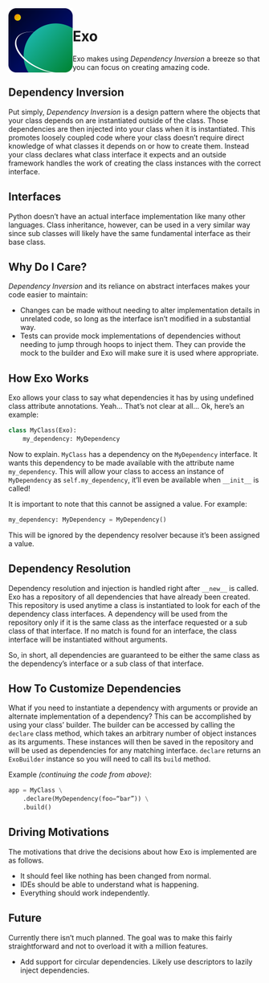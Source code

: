<img src="./res/icon.svg" width="128px" align="left" />

# Exo
Exo makes using *Dependency Inversion* a breeze so that you can focus on creating amazing code.

## Dependency Inversion
Put simply, *Dependency Inversion* is a design pattern where the objects that your class depends on are instantiated outside of the class. Those dependencies are then injected into your class when it is instantiated.
This promotes loosely coupled code where your class doesn’t require direct knowledge of what classes it depends on or how to create them. Instead your class declares what class interface it expects and an outside framework handles the work of creating the class instances with the correct interface.
## Interfaces
Python doesn’t have an actual interface implementation like many other languages. Class inheritance, however, can be used in a very similar way since sub classes will likely have the same fundamental interface as their base class. 
## Why Do I Care?
*Dependency Inversion* and its reliance on abstract interfaces makes your code easier to maintain:
- Changes can be made without needing to alter implementation details in unrelated code, so long as the interface isn’t modified in a substantial way.
- Tests can provide mock implementations of dependencies without needing to jump through hoops to inject them. They can provide the mock to the builder and Exo will make sure it is used where appropriate.
## How Exo Works
Exo allows your class to say what dependencies it has by using undefined class attribute annotations. Yeah… That’s not clear at all… Ok, here’s an example:
```py
class MyClass(Exo):
    my_dependency: MyDependency
```
Now to explain. `MyClass` has a dependency on the `MyDependency` interface. It wants this dependency to be made available with the attribute name `my_dependency`. This will allow your class to access an instance of `MyDependency` as `self.my_dependency`, it’ll even be available when `__init__` is called!

It is important to note that this cannot be assigned a value. For example:
```py
my_dependency: MyDependency = MyDependency()
```
This will be ignored by the dependency resolver because it’s been assigned a value.
## Dependency Resolution
Dependency resolution and injection is handled right after `__new__` is called. Exo has a repository of all dependencies that have already been created. This repository is used anytime a class is instantiated to look for each of the dependency class interfaces. A dependency will be used from the repository only if it is the same class as the interface requested or a sub class of that interface. If no match is found for an interface, the class interface will be instantiated without arguments.

So, in short, all dependencies are guaranteed to be either the same class as the dependency’s interface or a sub class of that interface.
## How To Customize Dependencies
What if you need to instantiate a dependency with arguments or provide an alternate implementation of a dependency? This can be accomplished by using your class’ builder. The builder can be accessed by calling the `declare` class method, which takes an arbitrary number of object instances as its arguments. These instances will then be saved in the repository and will be used as dependencies for any matching interface. `declare` returns an `ExoBuilder` instance so you will need to call its `build` method.

Example *(continuing the code from above)*:
```py
app = MyClass \
    .declare(MyDependency(foo=“bar”)) \
    .build()
```
## Driving Motivations
The motivations that drive the decisions about how Exo is implemented are as follows.
- It should feel like nothing has been changed from normal.
- IDEs should be able to understand what is happening.
- Everything should work independently.
## Future
Currently there isn’t much planned. The goal was to make this fairly straightforward and not to overload it with a million features.
- Add support for circular dependencies. Likely use descriptors to lazily inject dependencies.
